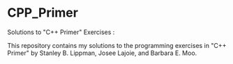 # CPP_Primer

Solutions to "C++ Primer" Exercises :

This repository contains my solutions to the programming exercises in "C++ Primer" 
by Stanley B. Lippman, Josee Lajoie, and Barbara E. Moo. 
